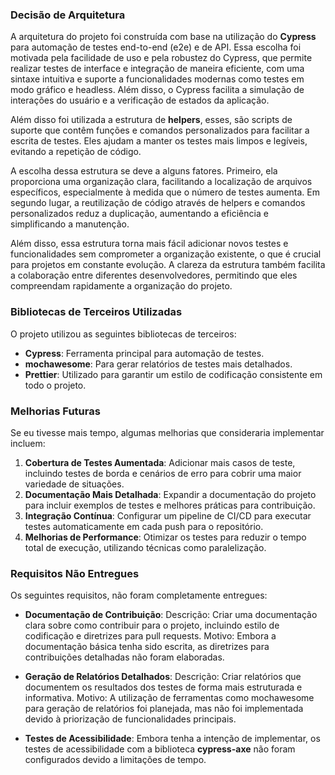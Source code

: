 
### Decisão de Arquitetura

A arquitetura do projeto foi construída com base na utilização do **Cypress** para automação de testes end-to-end (e2e) e de API. Essa escolha foi motivada pela facilidade de uso e pela robustez do Cypress, que permite realizar testes de interface e integração de maneira eficiente, com uma sintaxe intuitiva e suporte a funcionalidades modernas como testes em modo gráfico e headless. Além disso, o Cypress facilita a simulação de interações do usuário e a verificação de estados da aplicação.

Além disso foi utilizada a estrutura de **helpers**, esses, são scripts de suporte que contêm funções e comandos personalizados para facilitar a escrita de testes. Eles ajudam a manter os testes mais limpos e legíveis, evitando a repetição de código.

A escolha dessa estrutura se deve a alguns fatores. Primeiro, ela proporciona uma organização clara, facilitando a localização de arquivos específicos, especialmente à medida que o número de testes aumenta. Em segundo lugar, a reutilização de código através de helpers e comandos personalizados reduz a duplicação, aumentando a eficiência e simplificando a manutenção.

Além disso, essa estrutura torna mais fácil adicionar novos testes e funcionalidades sem comprometer a organização existente, o que é crucial para projetos em constante evolução. A clareza da estrutura também facilita a colaboração entre diferentes desenvolvedores, permitindo que eles compreendam rapidamente a organização do projeto.

### Bibliotecas de Terceiros Utilizadas

O projeto utilizou as seguintes bibliotecas de terceiros:

- **Cypress**: Ferramenta principal para automação de testes.
- **mochawesome**: Para gerar relatórios de testes mais detalhados.
- **Prettier**: Utilizado para garantir um estilo de codificação consistente em todo o projeto.

### Melhorias Futuras

Se eu tivesse mais tempo, algumas melhorias que consideraria implementar incluem:

1. **Cobertura de Testes Aumentada**: Adicionar mais casos de teste, incluindo testes de borda e cenários de erro para cobrir uma maior variedade de situações.
2. **Documentação Mais Detalhada**: Expandir a documentação do projeto para incluir exemplos de testes e melhores práticas para contribuição.
3. **Integração Contínua**: Configurar um pipeline de CI/CD para executar testes automaticamente em cada push para o repositório.
4. **Melhorias de Performance**: Otimizar os testes para reduzir o tempo total de execução, utilizando técnicas como paralelização.

### Requisitos Não Entregues

Os seguintes requisitos, não foram completamente entregues:

- **Documentação de Contribuição**:
Descrição: Criar uma documentação clara sobre como contribuir para o projeto, incluindo estilo de codificação e diretrizes para pull requests.
Motivo: Embora a documentação básica tenha sido escrita, as diretrizes para contribuições detalhadas não foram elaboradas.

- **Geração de Relatórios Detalhados**:
Descrição: Criar relatórios que documentem os resultados dos testes de forma mais estruturada e informativa.
Motivo: A utilização de ferramentas como mochawesome para geração de relatórios foi planejada, mas não foi implementada devido à priorização de funcionalidades principais.

- **Testes de Acessibilidade**: Embora tenha a intenção de implementar, os testes de acessibilidade com a biblioteca **cypress-axe** não foram configurados devido a limitações de tempo.


